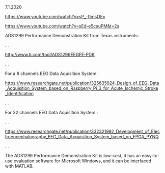 7.1.2020

https://www.youtube.com/watch?v=sP_-f5nsOEo

https://www.youtube.com/watch?v=sEd-e5csuPM&t=2s



ADS1299 Performance Demonstration Kit from Texas instruments:

. .

http://www.ti.com/tool/ADS1299EEGFE-PDK

. .

For a 8 channels EEG Data Aquisition System:

https://www.researchgate.net/publication/325635924_Design_of_EEG_Data_Acquisition_System_based_on_Raspberry_Pi_3_for_Acute_Ischemic_Stroke_Identification

. .

For 32 channels EEG Data Aquisition System :

. .

https://www.researchgate.net/publication/332321992_Development_of_Electroencephalography_EEG_Data_Acquisition_System_based_on_FPGA_PYNQ

. .

The ADS1299 Performance Demonstration Kit is low-cost, it has an easy-to-use evaluation software for Microsoft Windows, and it can be interfaced with MATLAB.

